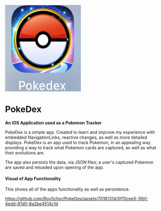 <img src='ReadMeDisplayFiles/PokeDex-App-Icon.jpeg' width="250" height="285">

# PokeDex
**An IOS Application used as a Pokemon Tracker**

PokeDex is a simple app. Created to learn and improve my experience with embedded NavigationLinks, reactive changes, as well as more detailed displays.
PokeDex is an app used to track Pokemon, in an appealing way providing a way to track what Pokemon cards are captured, as well as what their evolutions are.

The app also persists the data, via JSON files; a user's captured Pokemon are saved and reloaded upon opening of the app.

#### Visual of App Functionality
This shows all of the apps functionality as well as persistence.

https://github.com/RoySchor/PokeDex/assets/70181314/0f13cee5-3fb1-4edd-81d0-8a2be4514c1d

